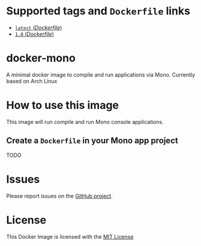 # Supported tags and `Dockerfile` links
- [`latest` (*Dockerfile*)](https://github.com/kdeenanauth/docker-mono/blob/master/1.0/Dockerfile)
- [`1.0` (*Dockerfile*)](https://github.com/kdeenanauth/docker-mono/blob/master/1.0/Dockerfile)

# docker-mono
A minimal docker image to compile and run applications via Mono. Currently based on Arch Linux

# How to use this image

This image will run compile and run Mono console applications.

## Create a `Dockerfile` in your Mono app project

TODO

# Issues

Please report issues on the [GitHub project](https://github.com/kdeenanauth/docker-mono).

# License

This Docker Image is licensed with the [MIT License](https://github.com/kdeenanauth/docker-mono/blob/master/LICENSE)
